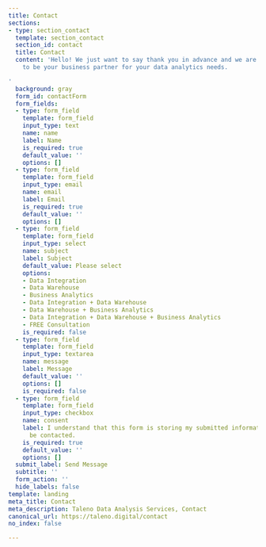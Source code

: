 ```yaml
---
title: Contact
sections:
- type: section_contact
  template: section_contact
  section_id: contact
  title: Contact
  content: 'Hello! We just want to say thank you in advance and we are looking forward
    to be your business partner for your data analytics needs.

'
  background: gray
  form_id: contactForm
  form_fields:
  - type: form_field
    template: form_field
    input_type: text
    name: name
    label: Name
    is_required: true
    default_value: ''
    options: []
  - type: form_field
    template: form_field
    input_type: email
    name: email
    label: Email
    is_required: true
    default_value: ''
    options: []
  - type: form_field
    template: form_field
    input_type: select
    name: subject
    label: Subject
    default_value: Please select
    options:
    - Data Integration
    - Data Warehouse
    - Business Analytics
    - Data Integration + Data Warehouse
    - Data Warehouse + Business Analytics
    - Data Integration + Data Warehouse + Business Analytics
    - FREE Consultation
    is_required: false
  - type: form_field
    template: form_field
    input_type: textarea
    name: message
    label: Message
    default_value: ''
    options: []
    is_required: false
  - type: form_field
    template: form_field
    input_type: checkbox
    name: consent
    label: I understand that this form is storing my submitted information so I can
      be contacted.
    is_required: true
    default_value: ''
    options: []
  submit_label: Send Message
  subtitle: ''
  form_action: ''
  hide_labels: false
template: landing
meta_title: Contact
meta_description: Taleno Data Analysis Services, Contact
canonical_url: https://taleno.digital/contact
no_index: false

---
```

